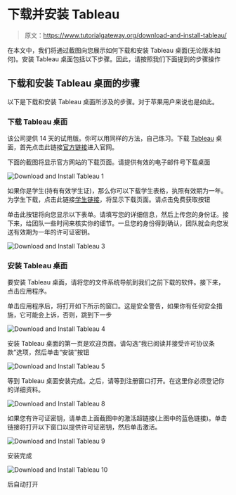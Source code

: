 # 下载并安装 Tableau

> 原文：<https://www.tutorialgateway.org/download-and-install-tableau/>

在本文中，我们将通过截图向您展示如何下载和安装 Tableau 桌面(无论版本如何)。安装 Tableau 桌面包括以下步骤。因此，请按照我们下面提到的步骤操作

## 下载和安装 Tableau 桌面的步骤

以下是下载和安装 Tableau 桌面所涉及的步骤。对于苹果用户来说也是如此。

### 下载 Tableau 桌面

该公司提供 14 天的试用版。你可以用同样的方法，自己练习。下载 [Tableau](https://www.tutorialgateway.org/tableau/) 桌面，首先点击此链接[官方链接](https://www.tableau.com/products/trial)进入官网。

下面的截图将显示官方网站的下载页面。请提供有效的电子邮件号下载桌面

![Download and Install Tableau 1](img/36a29ae2895d19c8aa939b5b5ea11036.png)

如果你是学生(持有有效学生证)，那么你可以下载学生表格，执照有效期为一年。为学生下载，点击此链接[学生链接](https://www.tableau.com/academic/students)，将显示下载页面。请点击免费获取按钮

单击此按钮将向您显示以下表单。请填写您的详细信息，然后上传您的身份证。接下来，给团队一些时间来核实你的细节。一旦您的身份得到确认，团队就会向您发送有效期为一年的许可证密钥。

![Download and Install Tableau 3](img/62cabb7fa1e0e3cb7de0ae5eed992d0b.png)

### 安装 Tableau 桌面

要安装 Tableau 桌面，请将您的文件系统导航到我们之前下载的软件。接下来，点击应用程序。

单击应用程序后，将打开如下所示的窗口。这是安全警告，如果你有任何安全措施，它可能会上诉，否则，跳到下一步

![Download and Install Tableau 4](img/bfc371d8a5863f3ef7d0517526a346a8.png)

安装 Tableau 桌面的第一页是欢迎页面。请勾选“我已阅读并接受许可协议条款”选项，然后单击“安装”按钮

![Download and Install Tableau 5](img/2ac96db7d1c9c427e8f0d561c26fe627.png)

等到 Tableau 桌面安装完成。之后，请等到注册窗口打开。在这里你必须登记你的详细资料。

![Download and Install Tableau 8](img/4cee75cb91d2cd084318d69b87fcdaa9.png)

如果您有许可证密钥，请单击上面截图中的激活超链接(上图中的蓝色链接)。单击链接将打开以下窗口以提供许可证密钥，然后单击激活。

![Download and Install Tableau 9](img/1bad56f6ed0a1822fa2d7c1881196aad.png)

安装完成

![Download and Install Tableau 10](img/34226e8c12b2d4837635be0218258077.png)

后自动打开